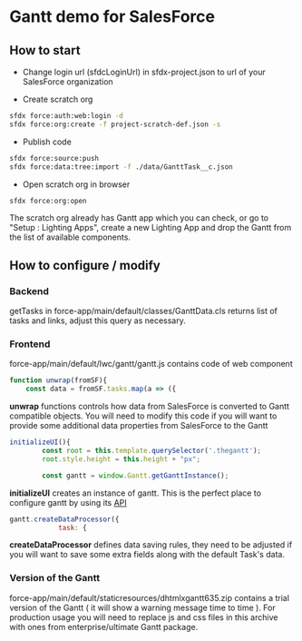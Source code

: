 # Gantt demo for SalesForce

## How to start

- Change login url (sfdcLoginUrl) in sfdx-project.json to url of your SalesForce organization

- Create scratch org

```sh
sfdx force:auth:web:login -d
sfdx force:org:create -f project-scratch-def.json -s
```

- Publish code

```sh
sfdx force:source:push
sfdx force:data:tree:import -f ./data/GanttTask__c.json
```

- Open scratch org in browser

```
sfdx force:org:open
```

The scratch org already has Gantt app which you can check, or go to "Setup : Lighting Apps", create a new Lighting App and drop the Gantt from the list of available components.

## How to configure / modify

### Backend

getTasks in force-app/main/default/classes/GanttData.cls returns list of tasks and links, adjust this query as necessary. 

### Frontend

force-app/main/default/lwc/gantt/gantt.js contains code of web component

```js
function unwrap(fromSF){
    const data = fromSF.tasks.map(a => ({
```

**unwrap** functions controls how data from SalesForce is converted to Gantt compatible objects. You will need to modify this code if you will want to provide some additional data properties from SalesForce to the Gantt

```js
initializeUI(){
        const root = this.template.querySelector('.thegantt');
        root.style.height = this.height + "px";

        const gantt = window.Gantt.getGanttInstance();
```

**initializeUI** creates an instance of gantt. This is the perfect place to configure gantt by using its [API](https://docs.dhtmlx.com/gantt)


```js
gantt.createDataProcessor({ 
            task: {
```

**createDataProcessor** defines data saving rules, they need to be adjusted if you will want to save some extra fields along with the default Task's data. 

### Version of the Gantt


force-app/main/default/staticresources/dhtmlxgantt635.zip contains a trial version of the Gantt ( it will show a warning message time to time ). For production usage you will need to replace js and css files in this archive with ones from enterprise/ultimate Gantt package. 